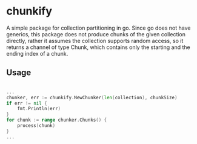 # chunkify

A simple package for collection partitioning in go. Since go does not have generics, this package does not produce
chunks of the given collection directly, rather it assumes the collection supports random access, so it returns a
channel of type Chunk, which contains only the starting and the ending index of a chunk.

## Usage

```  go

...
chunker, err := chunkify.NewChunker(len(collection), chunkSize)
if err != nil {
    fmt.Println(err)
}
for chunk := range chunker.Chunks() {
    process(chunk)
}
...

```
